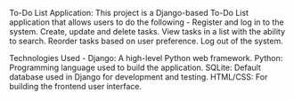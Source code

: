 To-Do List Application: This project is a Django-based To-Do List application that allows users to do the following - Register and log in to the system. Create, update and delete tasks. View tasks in a list with the ability to search. Reorder tasks based on user preference. Log out of the system.


Technologies Used -
Django: A high-level Python web framework.
Python: Programming language used to build the application.
SQLite: Default database used in Django for development and testing.
HTML/CSS: For building the frontend user interface.


